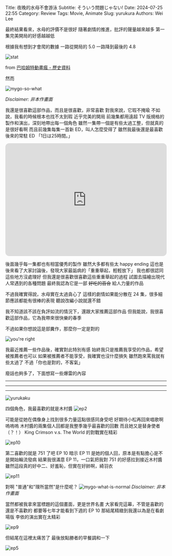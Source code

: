 Title: 夜晚的水母不會游泳
Subtitle: そういう問題じゃない!
Date: 2024-07-25 22:55
Category: Review
Tags: Movie, Animate
Slug: yurukura
Authors: Wei Lee

最終結果看來，水母的評價不是很好
隨著劇情的推進，批評的聲量越來越多
第一集完美開局的好感越越低

<!--more-->

根據我有想到才會爬的數據
一路從開局的 5.0 一路降到最後的 4.8

![stat](/images/post-images/2024-yurukura/stat.png)

from [巴哈姆特動畫瘋 - 歷史資料](https://lee-w.github.io/bahamut_ani_stat/plots/)

然而

![mygo-so-what](/images/meme/mygo-so-what.jpg)

*Disclaimer: 非本作畫面*

我還是很喜歡這部作品，而且是很喜歡，非常喜歡
對我來說，它瑕不掩瑜
不如說，我看的時候根本也找不太到瑕
近乎完美的開局
前幾集都用遠超 TV 版規格的製作和演出，深刻地帶出每一個角色
雖然一集帶一個是有些太過工整，但就真的是很好看啊
而且前幾集每集一首新 ED，叫人怎麼受得了
雖然我最後還是最喜歡後來的常駐 ED 「1日は25時間。」

<iframe style="border-radius:12px" src="https://open.spotify.com/embed/track/3MI2qkQ6tYTkPMJ3tAqAhx?utm_source=generator" width="100%" height="352" frameBorder="0" allowfullscreen="" allow="autoplay; clipboard-write; encrypted-media; fullscreen; picture-in-picture" loading="lazy"></iframe>

後面幾乎每一集都也有相當優秀的製作
雖然大多都有些太 happy ending
這也是後來看了大家討論後，發現大家最詬病的「重重舉起，輕輕放下」
我也都很認同這些地方沒處理好
但我還是很喜歡很喜歡這些重重舉起的過程
試圖去描繪出現代人常遇到的各種問題
最終我認為它是一部 ~~好吃的百合~~ 給人力量的作品

不過我確實得說，水母實在太過貪心了
這樣的劇情如果能分散在 24 集，很多細節應該都能有很棒的表現
聽說改編小說就還不錯

我不知道該不該在負評如流的情況下，還跟大家推薦這部作品
但我能說，我很喜歡這部作品，它為我帶來很快樂的春季

不過如果你想說這是部糞作，那麼你一定是對的

![you're right](/images/meme/you-are-right.jpg)

我最近推薦一些作品後，確實對此特別有感
始終我只是推薦我享受的作品，希望被推薦者也可以
如果被推薦者不能享受，我確實也沒什麼損失
雖然跑來罵我就有些太過了
不過「你也是對的，不客氣」

廢話也夠多了，下面想寫一些爆雷的內容

---

---

---


![yurukaku](/images/post-images/2024-yurukura/yurukaku.png)


四個角色，我最喜歡的就是木村醬
![ep2](/images/post-images/2024-yurukura/ep2.png)

可能是從她在偶像身上找到很多力量這點很感同身受吧
好期待小松再回來唱歌啊嗚嗚嗚
木村醬的兩集個人回都是我整季幾乎最喜歡的回數
而且她又是替身使者（？！）
King Crimson v.s. The World 的對戰實在精彩

![ep10](/images/post-images/2024-yurukura/ep10.png)

第二喜歡的就是 751 了吧
EP 10 暗示 EP 11 是她的個人回，原本是有點擔心是不是開始輪流發病
結果我很滿意 EP 11，一口氣把我對 751 的好感拉到接近木村醬
雖然這段真的好中二、好羞恥，但實在好帥啊，綺羽衣

![ep11](/images/post-images/2024-yurukura/ep11.png)

對啊
"普通"和"理所當然"是什麼呢？
![mygo-what-is-normal](/images/meme/mygo-what-is-normal.png)
*Disclaimer: 非本作畫面*

當然都被我拿來當標題的這個畫面，更是世界名畫
大家看完這幕，不管是喜歡的還是不喜歡的
都要等七年才能看到下週的 EP 10
那結尾精緻到我還以為是在看劇場版
李依的演出實在太精彩

![ep9](/images/post-images/2024-yurukura/ep9.png)

但結尾在這裡太痛苦了
最後放點勝者的早餐調和一下

![ep5](/images/post-images/2024-yurukura/ep5.png)

